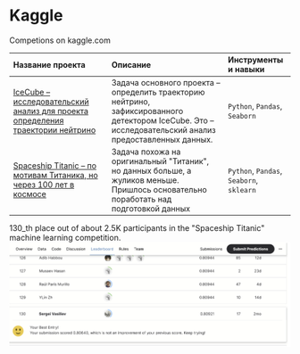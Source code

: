# Kaggle
Competions on kaggle.com

| Название проекта      | Описание              | Инструменты и навыки      |
|:----------------------|:----------------------|:--------------------------|
| [IceCube – исследовательский анализ для проекта определения траектории нейтрино](https://github.com/Nanobelka/Kaggle/tree/main/IceCube) | Задача основного проекта – определить траекторию нейтрино, зафиксированного детектором IceCube. Это – исследовательский анализ предоставленных данных. | `Python`, `Pandas`, `Seaborn` |
| [Spaceship Titanic – по мотивам Титаника, но через 100 лет в космосе](https://github.com/Nanobelka/Spaceship_Titanic) | Задача похожа на оригинальный "Титаник", но данных больше, а жуликов меньше. Пришлось основательно поработать над подготовкой данных | `Python`, `Pandas`, `Seaborn`, `sklearn` |

130_th place out of about 2.5K participants in the "Spaceship Titanic" machine learning competition.
![Spaceship Titanic](https://github.com/Nanobelka/Kaggle/blob/main/Spaceship%20Titanic/images/130_th_place.png)
